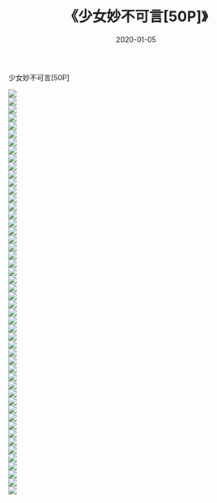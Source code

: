 ﻿---
layout: post
title:  《少女妙不可言[50P]》
date:   2020-01-05
img: http://img.660000.xyz/Sharelink/唯美/2020/少女妙不可言[50P]/000.jpg
categories: [美女, 清纯, 唯美]
---

少女妙不可言[50P]

  ![](http://img.660000.xyz/Sharelink/唯美/2020/少女妙不可言[50P]/001.jpg) <br> ![](http://img.660000.xyz/Sharelink/唯美/2020/少女妙不可言[50P]/002.jpg) <br> ![](http://img.660000.xyz/Sharelink/唯美/2020/少女妙不可言[50P]/003.jpg) <br> ![](http://img.660000.xyz/Sharelink/唯美/2020/少女妙不可言[50P]/004.jpg) <br> ![](http://img.660000.xyz/Sharelink/唯美/2020/少女妙不可言[50P]/005.jpg) <br> ![](http://img.660000.xyz/Sharelink/唯美/2020/少女妙不可言[50P]/006.jpg) <br> ![](http://img.660000.xyz/Sharelink/唯美/2020/少女妙不可言[50P]/007.jpg) <br> ![](http://img.660000.xyz/Sharelink/唯美/2020/少女妙不可言[50P]/008.jpg) <br> ![](http://img.660000.xyz/Sharelink/唯美/2020/少女妙不可言[50P]/009.jpg) <br> ![](http://img.660000.xyz/Sharelink/唯美/2020/少女妙不可言[50P]/010.jpg) <br> ![](http://img.660000.xyz/Sharelink/唯美/2020/少女妙不可言[50P]/011.jpg) <br> ![](http://img.660000.xyz/Sharelink/唯美/2020/少女妙不可言[50P]/012.jpg) <br> ![](http://img.660000.xyz/Sharelink/唯美/2020/少女妙不可言[50P]/013.jpg) <br> ![](http://img.660000.xyz/Sharelink/唯美/2020/少女妙不可言[50P]/014.jpg) <br> ![](http://img.660000.xyz/Sharelink/唯美/2020/少女妙不可言[50P]/015.jpg) <br> ![](http://img.660000.xyz/Sharelink/唯美/2020/少女妙不可言[50P]/016.jpg) <br> ![](http://img.660000.xyz/Sharelink/唯美/2020/少女妙不可言[50P]/017.jpg) <br> ![](http://img.660000.xyz/Sharelink/唯美/2020/少女妙不可言[50P]/018.jpg) <br> ![](http://img.660000.xyz/Sharelink/唯美/2020/少女妙不可言[50P]/019.jpg) <br> ![](http://img.660000.xyz/Sharelink/唯美/2020/少女妙不可言[50P]/020.jpg) <br> ![](http://img.660000.xyz/Sharelink/唯美/2020/少女妙不可言[50P]/021.jpg) <br> ![](http://img.660000.xyz/Sharelink/唯美/2020/少女妙不可言[50P]/022.jpg) <br> ![](http://img.660000.xyz/Sharelink/唯美/2020/少女妙不可言[50P]/023.jpg) <br> ![](http://img.660000.xyz/Sharelink/唯美/2020/少女妙不可言[50P]/024.jpg) <br> ![](http://img.660000.xyz/Sharelink/唯美/2020/少女妙不可言[50P]/025.jpg) <br> ![](http://img.660000.xyz/Sharelink/唯美/2020/少女妙不可言[50P]/026.jpg) <br> ![](http://img.660000.xyz/Sharelink/唯美/2020/少女妙不可言[50P]/027.jpg) <br> ![](http://img.660000.xyz/Sharelink/唯美/2020/少女妙不可言[50P]/028.jpg) <br> ![](http://img.660000.xyz/Sharelink/唯美/2020/少女妙不可言[50P]/029.jpg) <br> ![](http://img.660000.xyz/Sharelink/唯美/2020/少女妙不可言[50P]/030.jpg) <br> ![](http://img.660000.xyz/Sharelink/唯美/2020/少女妙不可言[50P]/031.jpg) <br> ![](http://img.660000.xyz/Sharelink/唯美/2020/少女妙不可言[50P]/032.jpg) <br> ![](http://img.660000.xyz/Sharelink/唯美/2020/少女妙不可言[50P]/033.jpg) <br> ![](http://img.660000.xyz/Sharelink/唯美/2020/少女妙不可言[50P]/034.jpg) <br> ![](http://img.660000.xyz/Sharelink/唯美/2020/少女妙不可言[50P]/035.jpg) <br> ![](http://img.660000.xyz/Sharelink/唯美/2020/少女妙不可言[50P]/036.jpg) <br> ![](http://img.660000.xyz/Sharelink/唯美/2020/少女妙不可言[50P]/037.jpg) <br> ![](http://img.660000.xyz/Sharelink/唯美/2020/少女妙不可言[50P]/038.jpg) <br> ![](http://img.660000.xyz/Sharelink/唯美/2020/少女妙不可言[50P]/039.jpg) <br> ![](http://img.660000.xyz/Sharelink/唯美/2020/少女妙不可言[50P]/040.jpg) <br> ![](http://img.660000.xyz/Sharelink/唯美/2020/少女妙不可言[50P]/041.jpg) <br> ![](http://img.660000.xyz/Sharelink/唯美/2020/少女妙不可言[50P]/042.jpg) <br> ![](http://img.660000.xyz/Sharelink/唯美/2020/少女妙不可言[50P]/043.jpg) <br> ![](http://img.660000.xyz/Sharelink/唯美/2020/少女妙不可言[50P]/044.jpg) <br> ![](http://img.660000.xyz/Sharelink/唯美/2020/少女妙不可言[50P]/045.jpg) <br> ![](http://img.660000.xyz/Sharelink/唯美/2020/少女妙不可言[50P]/046.jpg) <br> ![](http://img.660000.xyz/Sharelink/唯美/2020/少女妙不可言[50P]/047.jpg) <br> ![](http://img.660000.xyz/Sharelink/唯美/2020/少女妙不可言[50P]/048.jpg) <br> ![](http://img.660000.xyz/Sharelink/唯美/2020/少女妙不可言[50P]/049.jpg) <br> ![](http://img.660000.xyz/Sharelink/唯美/2020/少女妙不可言[50P]/050.jpg) <br>